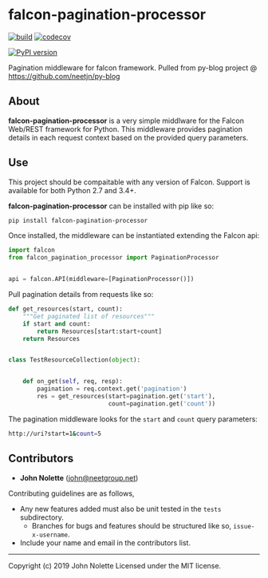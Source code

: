 # falcon-pagination-processor

[![build](https://travis-ci.org/neetjn/falcon-pagination-processor.svg?branch=master)](https://travis-ci.org/neetjn/falcon-pagination-processor)
[![codecov](https://codecov.io/gh/neetjn/falcon-pagination-processor/branch/master/graph/badge.svg)](https://codecov.io/gh/neetjn/falcon-pagination-processor)

[![PyPI version](https://badge.fury.io/py/falcon-pagination-processor.svg)](https://badge.fury.io/py/falcon-pagination-processor)

Pagination middleware for falcon framework. Pulled from py-blog project @ https://github.com/neetjn/py-blog

## About

**falcon-pagination-processor** is a very simple middlware for the Falcon Web/REST framework for Python. This middleware provides pagination details in each request context based on the provided query parameters.

## Use

This project should be compaitable with any version of Falcon. Support is available for both Python 2.7 and 3.4+.

**falcon-pagination-processor** can be installed with pip like so:

```bash
pip install falcon-pagination-processor
```

Once installed, the middleware can be instantiated extending the Falcon api:

```python
import falcon
from falcon_pagination_processor import PaginationProcessor


api = falcon.API(middleware=[PaginationProcessor()])
```

Pull pagination details from requests like so:

```python
def get_resources(start, count):
    """Get paginated list of resources"""
    if start and count:
        return Resources[start:start+count]
    return Resources


class TestResourceCollection(object):


    def on_get(self, req, resp):
        pagination = req.context.get('pagination')
        res = get_resources(start=pagination.get('start'),
                            count=pagination.get('count'))

```

The pagination middleware looks for the `start` and `count` query parameters:

```sh
http://uri?start=1&count=5
```

## Contributors

* **John Nolette** (john@neetgroup.net)

Contributing guidelines are as follows,

* Any new features added must also be unit tested in the `tests` subdirectory.
  * Branches for bugs and features should be structured like so, `issue-x-username`.
* Include your name and email in the contributors list.

---

Copyright (c) 2019 John Nolette Licensed under the MIT license.

